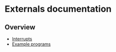 # Externals documentation
## Overview
* [Interrupts](interrupts)
* [Example programs](../users/programs)
